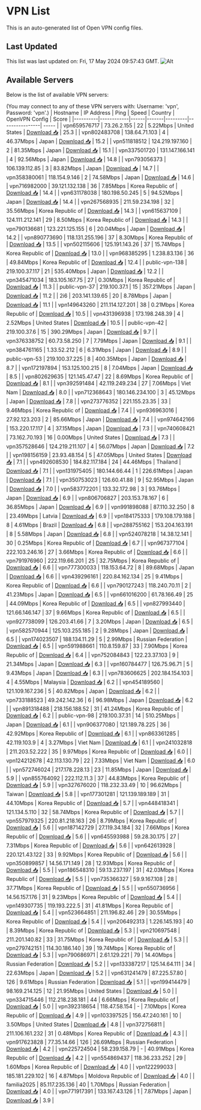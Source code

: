 # VPN List

This is an auto-generated list of Open VPN config files.

## Last Updated

This list was last updated on: Fri, 17 May 2024 09:57:43 GMT.
![Alt](https://repobeats.axiom.co/api/embed/186b98318ef1479477931607c1ad7d823f12451f.svg "Repobeats analytics image")

## Available Servers

Below is the list of available VPN servers:

(You may connect to any of these VPN servers with: Username: 'vpn', Password: 'vpn'.)
| Hostname | IP Address | Ping | Speed | Country | OpenVPN Config | Score |
|----------|------------|------|-------|---------|----------------| ----- |
| vpn659576717 | 73.26.2.155 | 22 | 5.22Mbps | United States | [Download 📥](./configs/server_0_US.ovpn) | 25.3 |
| vpn802483708 | 138.64.71.103 | 4 | 46.37Mbps | Japan | [Download 📥](./configs/server_1_JP.ovpn) | 15.2 |
| vpn511818512 | 124.219.197.160 | 2 | 81.35Mbps | Japan | [Download 📥](./configs/server_2_JP.ovpn) | 15.1 |
| vpn337501720 | 131.147.166.141 | 4 | 92.56Mbps | Japan | [Download 📥](./configs/server_3_JP.ovpn) | 14.8 |
| vpn793056373 | 106.139.112.85 | 3 | 83.82Mbps | Japan | [Download 📥](./configs/server_4_JP.ovpn) | 14.7 |
| vpn358380061 | 118.154.9.146 | 2 | 74.58Mbps | Japan | [Download 📥](./configs/server_5_JP.ovpn) | 14.6 |
| vpn716982000 | 39.121.132.138 | 36 | 7.85Mbps | Korea Republic of | [Download 📥](./configs/server_6_KR.ovpn) | 14.4 |
| vpn631178038 | 180.198.50.245 | 5 | 94.52Mbps | Japan | [Download 📥](./configs/server_7_JP.ovpn) | 14.4 |
| vpn267568935 | 211.59.234.198 | 32 | 35.56Mbps | Korea Republic of | [Download 📥](./configs/server_8_KR.ovpn) | 14.3 |
| vpn615637109 | 124.111.212.141 | 29 | 8.50Mbps | Korea Republic of | [Download 📥](./configs/server_9_KR.ovpn) | 14.3 |
| vpn790136681 | 123.221.125.155 | 6 | 20.04Mbps | Japan | [Download 📥](./configs/server_10_JP.ovpn) | 14.2 |
| vpn890773690 | 118.131.255.196 | 37 | 8.30Mbps | Korea Republic of | [Download 📥](./configs/server_11_KR.ovpn) | 13.5 |
| vpn502115606 | 125.191.143.26 | 37 | 15.74Mbps | Korea Republic of | [Download 📥](./configs/server_12_KR.ovpn) | 13.0 |
| vpn968385295 | 1.238.83.136 | 36 | 49.84Mbps | Korea Republic of | [Download 📥](./configs/server_13_KR.ovpn) | 12.4 |
| public-vpn-138 | 219.100.37.117 | 21 | 535.40Mbps | Japan | [Download 📥](./configs/server_14_JP.ovpn) | 12.2 |
| vpn345471034 | 183.105.167.75 | 27 | 0.30Mbps | Korea Republic of | [Download 📥](./configs/server_15_KR.ovpn) | 11.3 |
| public-vpn-37 | 219.100.37.1 | 15 | 357.21Mbps | Japan | [Download 📥](./configs/server_16_JP.ovpn) | 11.2 |
| 2i6 | 203.141.139.65 | 20 | 8.78Mbps | Japan | [Download 📥](./configs/server_17_JP.ovpn) | 11.1 |
| vpn149643260 | 211.114.127.201 | 38 | 0.21Mbps | Korea Republic of | [Download 📥](./configs/server_18_KR.ovpn) | 10.5 |
| vpn431396938 | 173.198.248.39 | 4 | 2.52Mbps | United States | [Download 📥](./configs/server_19_US.ovpn) | 10.5 |
| public-vpn-42 | 219.100.37.6 | 15 | 390.29Mbps | Japan | [Download 📥](./configs/server_20_JP.ovpn) | 9.7 |
| vpn376338752 | 60.73.58.250 | 7 | 7.79Mbps | Japan | [Download 📥](./configs/server_21_JP.ovpn) | 9.1 |
| vpn384761165 | 1.33.52.212 | 6 | 6.31Mbps | Japan | [Download 📥](./configs/server_22_JP.ovpn) | 8.9 |
| public-vpn-53 | 219.100.37.225 | 8 | 400.35Mbps | Japan | [Download 📥](./configs/server_23_JP.ovpn) | 8.7 |
| vpn172197894 | 153.125.100.215 | 8 | 7.04Mbps | Japan | [Download 📥](./configs/server_24_JP.ovpn) | 8.5 |
| vpn802629635 | 121.145.47.47 | 22 | 8.69Mbps | Korea Republic of | [Download 📥](./configs/server_25_KR.ovpn) | 8.1 |
| vpn392591484 | 42.119.249.234 | 27 | 7.06Mbps | Viet Nam | [Download 📥](./configs/server_26_VN.ovpn) | 8.0 |
| vpn712368643 | 180.146.234.100 | 3 | 45.12Mbps | Japan | [Download 📥](./configs/server_27_JP.ovpn) | 7.8 |
| vpn273776352 | 221.155.23.35 | 33 | 9.46Mbps | Korea Republic of | [Download 📥](./configs/server_28_KR.ovpn) | 7.4 |
| vpn936963016 | 27.92.123.203 | 2 | 85.66Mbps | Japan | [Download 📥](./configs/server_29_JP.ovpn) | 7.4 |
| vpn974642166 | 153.220.17.117 | 4 | 37.15Mbps | Japan | [Download 📥](./configs/server_30_JP.ovpn) | 7.3 |
| vpn740608421 | 73.162.70.193 | 16 | 0.00Mbps | United States | [Download 📥](./configs/server_31_US.ovpn) | 7.3 |
| vpn357528646 | 124.219.211.107 | 4 | 56.07Mbps | Japan | [Download 📥](./configs/server_32_JP.ovpn) | 7.2 |
| vpn198156159 | 23.93.48.154 | 5 | 47.05Mbps | United States | [Download 📥](./configs/server_33_US.ovpn) | 7.1 |
| vpn492608530 | 184.82.117.184 | 24 | 44.46Mbps | Thailand | [Download 📥](./configs/server_34_TH.ovpn) | 7.1 |
| vpn131975405 | 180.144.66.44 | 1 | 226.61Mbps | Japan | [Download 📥](./configs/server_35_JP.ovpn) | 7.1 |
| vpn350753023 | 126.60.41.88 | 9 | 52.95Mbps | Japan | [Download 📥](./configs/server_36_JP.ovpn) | 7.0 |
| vpn583772201 | 133.32.172.98 | 3 | 93.76Mbps | Japan | [Download 📥](./configs/server_37_JP.ovpn) | 6.9 |
| vpn806706827 | 203.153.78.167 | 6 | 36.85Mbps | Japan | [Download 📥](./configs/server_38_JP.ovpn) | 6.9 |
| vpn991898088 | 87.110.32.250 | 8 | 23.49Mbps | Latvia | [Download 📥](./configs/server_39_LV.ovpn) | 6.9 |
| vpn184175333 | 179.108.179.188 | 8 | 4.61Mbps | Brazil | [Download 📥](./configs/server_40_BR.ovpn) | 6.8 |
| vpn288755162 | 153.204.163.191 | 8 | 5.58Mbps | Japan | [Download 📥](./configs/server_41_JP.ovpn) | 6.8 |
| vpn524078218 | 14.38.12.141 | 30 | 0.25Mbps | Korea Republic of | [Download 📥](./configs/server_42_KR.ovpn) | 6.7 |
| vpn967377104 | 222.103.246.16 | 27 | 3.66Mbps | Korea Republic of | [Download 📥](./configs/server_43_KR.ovpn) | 6.6 |
| vpn791976960 | 222.119.66.201 | 25 | 32.75Mbps | Korea Republic of | [Download 📥](./configs/server_44_KR.ovpn) | 6.6 |
| vpn777300033 | 118.153.64.72 | 8 | 89.68Mbps | Japan | [Download 📥](./configs/server_45_JP.ovpn) | 6.6 |
| vpn439296161 | 220.84.162.134 | 25 | 9.41Mbps | Korea Republic of | [Download 📥](./configs/server_46_KR.ovpn) | 6.6 |
| vpn790127243 | 118.240.70.11 | 2 | 41.23Mbps | Japan | [Download 📥](./configs/server_47_JP.ovpn) | 6.5 |
| vpn661016200 | 61.78.166.49 | 25 | 44.09Mbps | Korea Republic of | [Download 📥](./configs/server_48_KR.ovpn) | 6.5 |
| vpn827993440 | 121.66.146.147 | 37 | 9.66Mbps | Korea Republic of | [Download 📥](./configs/server_49_KR.ovpn) | 6.5 |
| vpn927738099 | 126.203.41.66 | 7 | 3.20Mbps | Japan | [Download 📥](./configs/server_50_JP.ovpn) | 6.5 |
| vpn582570944 | 125.103.255.185 | 2 | 9.28Mbps | Japan | [Download 📥](./configs/server_51_JP.ovpn) | 6.5 |
| vpn174023507 | 188.134.11.29 | 5 | 2.99Mbps | Russian Federation | [Download 📥](./configs/server_52_RU.ovpn) | 6.5 |
| vpn591988661 | 110.8.159.87 | 33 | 7.90Mbps | Korea Republic of | [Download 📥](./configs/server_53_KR.ovpn) | 6.4 |
| vpn752084843 | 122.23.37.103 | 9 | 21.34Mbps | Japan | [Download 📥](./configs/server_54_JP.ovpn) | 6.3 |
| vpn160784477 | 126.75.96.71 | 5 | 9.43Mbps | Japan | [Download 📥](./configs/server_55_JP.ovpn) | 6.3 |
| vpn783606625 | 202.184.154.103 | 4 | 4.55Mbps | Malaysia | [Download 📥](./configs/server_56_MY.ovpn) | 6.2 |
| vpn454189560 | 121.109.167.236 | 5 | 40.82Mbps | Japan | [Download 📥](./configs/server_57_JP.ovpn) | 6.2 |
| vpn733188523 | 49.242.142.36 | 6 | 96.98Mbps | Japan | [Download 📥](./configs/server_58_JP.ovpn) | 6.2 |
| vpn891318488 | 218.156.188.52 | 31 | 41.24Mbps | Korea Republic of | [Download 📥](./configs/server_59_KR.ovpn) | 6.2 |
| public-vpn-98 | 219.100.37.31 | 14 | 510.25Mbps | Japan | [Download 📥](./configs/server_60_JP.ovpn) | 6.1 |
| vpn906377080 | 121.189.78.225 | 36 | 42.92Mbps | Korea Republic of | [Download 📥](./configs/server_61_KR.ovpn) | 6.1 |
| vpn863361285 | 42.119.103.9 | 4 | 3.27Mbps | Viet Nam | [Download 📥](./configs/server_62_VN.ovpn) | 6.1 |
| vpn241032818 | 211.203.52.222 | 35 | 9.97Mbps | Korea Republic of | [Download 📥](./configs/server_63_KR.ovpn) | 6.0 |
| vpn124212678 | 42.113.130.79 | 22 | 7.33Mbps | Viet Nam | [Download 📥](./configs/server_64_VN.ovpn) | 6.0 |
| vpn572746024 | 217.178.228.13 | 23 | 11.85Mbps | Japan | [Download 📥](./configs/server_65_JP.ovpn) | 5.9 |
| vpn855764092 | 222.112.11.3 | 37 | 44.83Mbps | Korea Republic of | [Download 📥](./configs/server_66_KR.ovpn) | 5.9 |
| vpn327676020 | 118.232.33.49 | 10 | 96.62Mbps | Taiwan | [Download 📥](./configs/server_67_TW.ovpn) | 5.8 |
| vpn177301281 | 121.139.189.189 | 31 | 44.10Mbps | Korea Republic of | [Download 📥](./configs/server_68_KR.ovpn) | 5.7 |
| vpn448418341 | 121.134.5.110 | 32 | 58.74Mbps | Korea Republic of | [Download 📥](./configs/server_69_KR.ovpn) | 5.7 |
| vpn557979325 | 220.81.218.163 | 26 | 8.79Mbps | Korea Republic of | [Download 📥](./configs/server_70_KR.ovpn) | 5.6 |
| vpn187142729 | 27.119.34.184 | 32 | 7.66Mbps | Korea Republic of | [Download 📥](./configs/server_71_KR.ovpn) | 5.6 |
| vpn645593988 | 59.28.30.175 | 27 | 7.31Mbps | Korea Republic of | [Download 📥](./configs/server_72_KR.ovpn) | 5.6 |
| vpn642613928 | 220.121.43.122 | 33 | 9.92Mbps | Korea Republic of | [Download 📥](./configs/server_73_KR.ovpn) | 5.6 |
| vpn350899857 | 14.56.171.149 | 28 | 12.93Mbps | Korea Republic of | [Download 📥](./configs/server_74_KR.ovpn) | 5.5 |
| vpn186548310 | 59.13.237.197 | 31 | 42.03Mbps | Korea Republic of | [Download 📥](./configs/server_75_KR.ovpn) | 5.5 |
| vpn735366327 | 59.9.167.108 | 28 | 37.71Mbps | Korea Republic of | [Download 📥](./configs/server_76_KR.ovpn) | 5.5 |
| vpn550736956 | 14.56.157.176 | 31 | 9.23Mbps | Korea Republic of | [Download 📥](./configs/server_77_KR.ovpn) | 5.4 |
| vpn149307735 | 119.193.222.5 | 31 | 41.81Mbps | Korea Republic of | [Download 📥](./configs/server_78_KR.ovpn) | 5.4 |
| vpn523664851 | 211.196.82.46 | 29 | 30.55Mbps | Korea Republic of | [Download 📥](./configs/server_79_KR.ovpn) | 5.4 |
| vpn206492313 | 1.226.145.193 | 40 | 8.39Mbps | Korea Republic of | [Download 📥](./configs/server_80_KR.ovpn) | 5.3 |
| vpn210697548 | 211.201.140.82 | 33 | 31.75Mbps | Korea Republic of | [Download 📥](./configs/server_81_KR.ovpn) | 5.3 |
| vpn279742151 | 114.30.186.140 | 39 | 19.74Mbps | Korea Republic of | [Download 📥](./configs/server_82_KR.ovpn) | 5.3 |
| vpn790686971 | 2.61.129.221 | 79 | 14.40Mbps | Russian Federation | [Download 📥](./configs/server_83_RU.ovpn) | 5.2 |
| vpn133387217 | 125.14.64.111 | 34 | 22.63Mbps | Japan | [Download 📥](./configs/server_84_JP.ovpn) | 5.2 |
| vpn631241479 | 87.225.57.80 | 126 | 9.61Mbps | Russian Federation | [Download 📥](./configs/server_85_RU.ovpn) | 5.1 |
| vpn199414479 | 98.169.214.125 | 12 | 21.95Mbps | United States | [Download 📥](./configs/server_86_US.ovpn) | 5.0 |
| vpn334715446 | 112.218.238.181 | 44 | 6.66Mbps | Korea Republic of | [Download 📥](./configs/server_87_KR.ovpn) | 5.0 |
| vpn392318654 | 118.47.58.154 | - | 7.10Mbps | Korea Republic of | [Download 📥](./configs/server_88_KR.ovpn) | 4.9 |
| vpn103397525 | 156.47.240.161 | 10 | 3.50Mbps | United States | [Download 📥](./configs/server_89_US.ovpn) | 4.8 |
| vpn372756811 | 211.106.161.232 | 31 | 0.48Mbps | Korea Republic of | [Download 📥](./configs/server_90_KR.ovpn) | 4.3 |
| vpn917623828 | 77.35.14.66 | 126 | 26.69Mbps | Russian Federation | [Download 📥](./configs/server_91_RU.ovpn) | 4.2 |
| vpn225724504 | 58.239.158.79 | - | 40.91Mbps | Korea Republic of | [Download 📥](./configs/server_92_KR.ovpn) | 4.2 |
| vpn554869437 | 118.36.233.252 | 29 | 1.60Mbps | Korea Republic of | [Download 📥](./configs/server_93_KR.ovpn) | 4.0 |
| vpn122299033 | 185.181.229.102 | 16 | 4.87Mbps | Moldova Republic of | [Download 📥](./configs/server_94_MD.ovpn) | 4.0 |
| familia2025 | 85.117.235.136 | 40 | 1.70Mbps | Russian Federation | [Download 📥](./configs/server_95_RU.ovpn) | 4.0 |
| vpn771917391 | 133.167.43.126 | 1 | 7.87Mbps | Japan | [Download 📥](./configs/server_96_JP.ovpn) | 3.9 |
